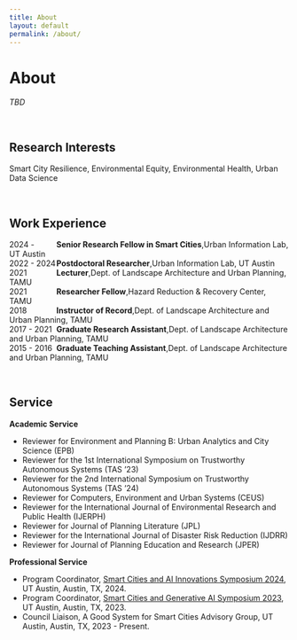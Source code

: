 ```yaml
---
title: About
layout: default
permalink: /about/
---
```

       
# About
_TBD_


<br />

## Research Interests

Smart City Resilience, Environmental Equity, Environmental Health, Urban Data Science

<br />

## Work Experience 
<p>
<span style="display:inline-block; width: 85px;">2024 -</span><b>Senior Research Fellow in Smart Cities</b>,</span>Urban Information Lab, UT Austin<br />
<span style="display:inline-block; width: 85px;">2022 - 2024</span><b>Postdoctoral Researcher</b>,</span>Urban Information Lab, UT Austin<br />
<span style="display:inline-block; width: 85px;">2021 </span><b>Lecturer</b>,</span>Dept. of Landscape Architecture and Urban Planning, TAMU<br />
<span style="display:inline-block; width: 85px;">2021 </span><b>Researcher Fellow</b>,</span>Hazard Reduction & Recovery Center, TAMU<br />                                  
<span style="display:inline-block; width: 85px;">2018 </span><b>Instructor of Record</b>,</span>Dept. of Landscape Architecture and Urban Planning, TAMU<br />
<span style="display:inline-block; width: 85px;">2017 - 2021 </span><b>Graduate Research Assistant</b>,</span>Dept. of Landscape Architecture and Urban Planning, TAMU<br />
<span style="display:inline-block; width: 85px;">2015 - 2016 </span><b>Graduate Teaching Assistant</b>,</span>Dept. of Landscape Architecture and Urban Planning, TAMU
</p>

<br />

## Service 

**Academic Service**
*   Reviewer for Environment and Planning B: Urban Analytics and City Science (EPB)
*   Reviewer for the 1st International Symposium on Trustworthy Autonomous Systems (TAS ’23)  
*   Reviewer for the 2nd International Symposium on Trustworthy Autonomous Systems (TAS ’24)  
*   Reviewer for Computers, Environment and Urban Systems (CEUS)  
*   Reviewer for the International Journal of Environmental Research and Public Health (IJERPH) 
*   Reviewer for Journal of Planning Literature (JPL) 
*   Reviewer for the International Journal of Disaster Risk Reduction (IJDRR) 
*   Reviewer for Journal of Planning Education and Research (JPER) 


**Professional Service**

*   Program Coordinator, <a href="https://smartcitiessymposium2024.splashthat.com/" target="_blank">Smart Cities and AI Innovations Symposium 2024</a>, UT Austin, Austin, TX, 2024. 
*   Program Coordinator, <a href="https://smartcitiessymposium.splashthat.com/" target="_blank">Smart Cities and Generative AI Symposium 2023</a>, UT Austin, Austin, TX, 2023.
* Council Liaison, A Good System for Smart Cities Advisory Group, 
UT Austin, Austin, TX, 2023 - Present.  